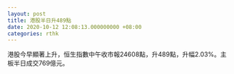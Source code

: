 ```yaml
---
layout: post
title: 港股半日升489點
date: 2020-10-12 12:08:13.000000000 +08:00
categories: rthk
---
```


港股今早顯著上升，恒生指數中午收市報24608點，升489點，升幅2.03%。主板半日成交769億元。
